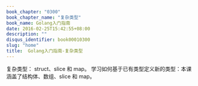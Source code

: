 ```yaml
---
book_chapter: "0300"
book_chapter_name: "复杂类型"
book_name: Golang入门指南
date: 2016-02-25T15:42:55+08:00
description: ""
disqus_identifier: book00010300
slug: "home"
title:  Golang入门指南-复杂类型
---
```

复杂类型： struct、slice 和 map。
学习如何基于已有类型定义新的类型：本课涵盖了结构体、数组、slice 和 map。



